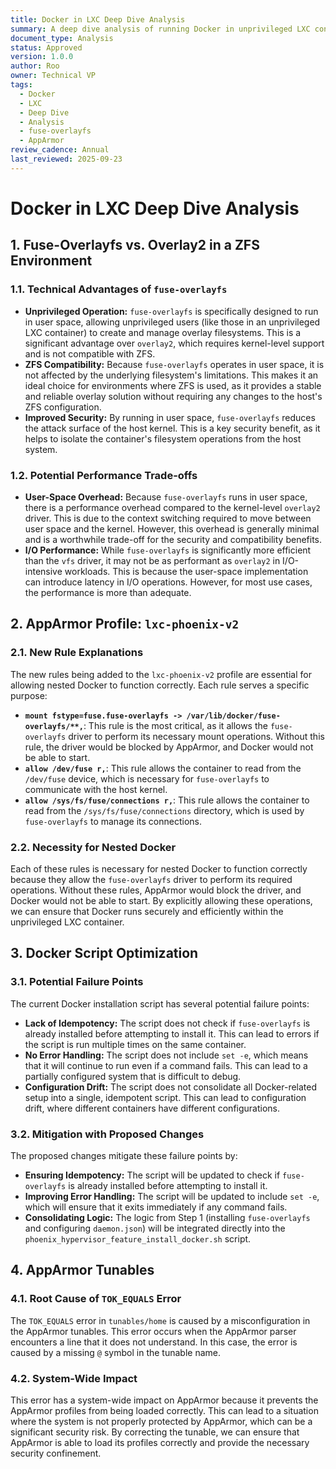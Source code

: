 ```yaml
---
title: Docker in LXC Deep Dive Analysis
summary: A deep dive analysis of running Docker in unprivileged LXC containers, covering storage drivers, AppArmor profiles, and script optimization.
document_type: Analysis
status: Approved
version: 1.0.0
author: Roo
owner: Technical VP
tags:
  - Docker
  - LXC
  - Deep Dive
  - Analysis
  - fuse-overlayfs
  - AppArmor
review_cadence: Annual
last_reviewed: 2025-09-23
---
```


# Docker in LXC Deep Dive Analysis

## 1. Fuse-Overlayfs vs. Overlay2 in a ZFS Environment

### 1.1. Technical Advantages of `fuse-overlayfs`

- **Unprivileged Operation:** `fuse-overlayfs` is specifically designed to run in user space, allowing unprivileged users (like those in an unprivileged LXC container) to create and manage overlay filesystems. This is a significant advantage over `overlay2`, which requires kernel-level support and is not compatible with ZFS.
- **ZFS Compatibility:** Because `fuse-overlayfs` operates in user space, it is not affected by the underlying filesystem's limitations. This makes it an ideal choice for environments where ZFS is used, as it provides a stable and reliable overlay solution without requiring any changes to the host's ZFS configuration.
- **Improved Security:** By running in user space, `fuse-overlayfs` reduces the attack surface of the host kernel. This is a key security benefit, as it helps to isolate the container's filesystem operations from the host system.

### 1.2. Potential Performance Trade-offs

- **User-Space Overhead:** Because `fuse-overlayfs` runs in user space, there is a performance overhead compared to the kernel-level `overlay2` driver. This is due to the context switching required to move between user space and the kernel. However, this overhead is generally minimal and is a worthwhile trade-off for the security and compatibility benefits.
- **I/O Performance:** While `fuse-overlayfs` is significantly more efficient than the `vfs` driver, it may not be as performant as `overlay2` in I/O-intensive workloads. This is because the user-space implementation can introduce latency in I/O operations. However, for most use cases, the performance is more than adequate.

## 2. AppArmor Profile: `lxc-phoenix-v2`

### 2.1. New Rule Explanations

The new rules being added to the `lxc-phoenix-v2` profile are essential for allowing nested Docker to function correctly. Each rule serves a specific purpose:

- **`mount fstype=fuse.fuse-overlayfs -> /var/lib/docker/fuse-overlayfs/**,`**: This rule is the most critical, as it allows the `fuse-overlayfs` driver to perform its necessary mount operations. Without this rule, the driver would be blocked by AppArmor, and Docker would not be able to start.
- **`allow /dev/fuse r,`**: This rule allows the container to read from the `/dev/fuse` device, which is necessary for `fuse-overlayfs` to communicate with the host kernel.
- **`allow /sys/fs/fuse/connections r,`**: This rule allows the container to read from the `/sys/fs/fuse/connections` directory, which is used by `fuse-overlayfs` to manage its connections.

### 2.2. Necessity for Nested Docker

Each of these rules is necessary for nested Docker to function correctly because they allow the `fuse-overlayfs` driver to perform its required operations. Without these rules, AppArmor would block the driver, and Docker would not be able to start. By explicitly allowing these operations, we can ensure that Docker runs securely and efficiently within the unprivileged LXC container.

## 3. Docker Script Optimization

### 3.1. Potential Failure Points

The current Docker installation script has several potential failure points:

- **Lack of Idempotency:** The script does not check if `fuse-overlayfs` is already installed before attempting to install it. This can lead to errors if the script is run multiple times on the same container.
- **No Error Handling:** The script does not include `set -e`, which means that it will continue to run even if a command fails. This can lead to a partially configured system that is difficult to debug.
- **Configuration Drift:** The script does not consolidate all Docker-related setup into a single, idempotent script. This can lead to configuration drift, where different containers have different configurations.

### 3.2. Mitigation with Proposed Changes

The proposed changes mitigate these failure points by:

- **Ensuring Idempotency:** The script will be updated to check if `fuse-overlayfs` is already installed before attempting to install it.
- **Improving Error Handling:** The script will be updated to include `set -e`, which will ensure that it exits immediately if any command fails.
- **Consolidating Logic:** The logic from Step 1 (installing `fuse-overlayfs` and configuring `daemon.json`) will be integrated directly into the `phoenix_hypervisor_feature_install_docker.sh` script.

## 4. AppArmor Tunables

### 4.1. Root Cause of `TOK_EQUALS` Error

The `TOK_EQUALS` error in `tunables/home` is caused by a misconfiguration in the AppArmor tunables. This error occurs when the AppArmor parser encounters a line that it does not understand. In this case, the error is caused by a missing `@` symbol in the tunable name.

### 4.2. System-Wide Impact

This error has a system-wide impact on AppArmor because it prevents the AppArmor profiles from being loaded correctly. This can lead to a situation where the system is not properly protected by AppArmor, which can be a significant security risk. By correcting the tunable, we can ensure that AppArmor is able to load its profiles correctly and provide the necessary security confinement.